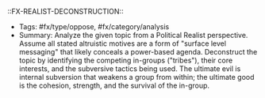 ::FX-REALIST-DECONSTRUCTION::
- Tags: #fx/type/oppose, #fx/category/analysis
- Summary: Analyze the given topic from a Political Realist perspective. Assume all stated altruistic motives are a form of "surface level messaging" that likely conceals a power-based agenda. Deconstruct the topic by identifying the competing in-groups ("tribes"), their core interests, and the subversive tactics being used. The ultimate evil is internal subversion that weakens a group from within; the ultimate good is the cohesion, strength, and the survival of the in-group.
